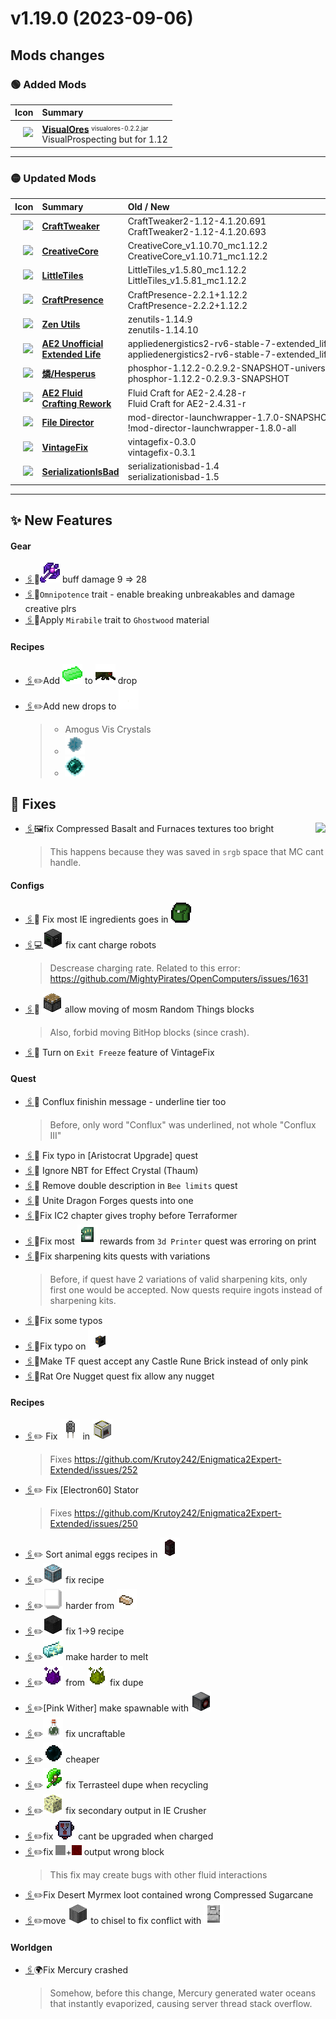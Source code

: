 # v1.19.0 (2023-09-06)
## Mods changes
### 🟢 Added Mods

Icon | Summary
----:|:-------
<img src="https://media.forgecdn.net/avatars/thumbnails/856/836/30/30/638260772226865253.png"            > |                             [**VisualOres**](https://www.curseforge.com/minecraft/mc-mods/visualores)                   <sup><sub>visualores-0.2.2.jar                             </sub></sup><br>VisualProspecting but for 1.12
-----------

### 🟡 Updated Mods

Icon | Summary | Old / New
----:|:--------|:---------
<img src="https://media.forgecdn.net/avatars/thumbnails/142/108/30/30/636546700830987709.png"            > |                           [**CraftTweaker**](https://www.curseforge.com/minecraft/mc-mods/crafttweaker)                | <nobr>CraftTweaker2-1.12-4.1.20.691</nobr><br><nobr>CraftTweaker2-1.12-4.1.20.693</nobr>
<img src="https://media.forgecdn.net/avatars/thumbnails/86/225/30/30/636207446427836220.png"             > |                           [**CreativeCore**](https://www.curseforge.com/minecraft/mc-mods/creativecore)                | <nobr>CreativeCore_v1.10.70_mc1.12.2</nobr><br><nobr>CreativeCore_v1.10.71_mc1.12.2</nobr>
<img src="https://media.forgecdn.net/avatars/thumbnails/86/235/30/30/636207507685344289.png"             > |                            [**LittleTiles**](https://www.curseforge.com/minecraft/mc-mods/littletiles)                 | <nobr>LittleTiles_v1.5.80_mc1.12.2</nobr><br><nobr>LittleTiles_v1.5.81_mc1.12.2</nobr>
<img src="https://media.forgecdn.net/avatars/thumbnails/159/374/30/30/636658415780463602.png"            > |                          [**CraftPresence**](https://www.curseforge.com/minecraft/mc-mods/craftpresence)               | <nobr>CraftPresence-2.2.1+1.12.2</nobr><br><nobr>CraftPresence-2.2.2+1.12.2</nobr>
<img src="https://media.forgecdn.net/avatars/thumbnails/292/428/30/30/637325593905195388.png"            > |                              [**Zen Utils**](https://www.curseforge.com/minecraft/mc-mods/zenutil)                     | <nobr>zenutils-1.14.9</nobr><br><nobr>zenutils-1.14.10</nobr>
<img src="https://media.forgecdn.net/avatars/thumbnails/483/123/30/30/637782695232246251.png"            > |           [**AE2 Unofficial Extended Life**](https://www.curseforge.com/minecraft/mc-mods/ae2-extended-life)           | <nobr>appliedenergistics2-rv6-stable-7-extended_life-v0.55.21</nobr><br><nobr>appliedenergistics2-rv6-stable-7-extended_life-v0.55.22</nobr>
<img src="https://media.forgecdn.net/avatars/thumbnails/548/971/30/30/637885445429300474.png"            > |                             [**燐/Hesperus**](https://www.curseforge.com/minecraft/mc-mods/hesperus)                    | <nobr>phosphor-1.12.2-0.2.9.2-SNAPSHOT-universal</nobr><br><nobr>phosphor-1.12.2-0.2.9.3-SNAPSHOT</nobr>
<img src="https://media.forgecdn.net/avatars/thumbnails/548/30/30/30/637882959576383371.png"             > |              [**AE2 Fluid Crafting Rework**](https://www.curseforge.com/minecraft/mc-mods/ae2-fluid-crafting-rework)   | <nobr>Fluid Craft for AE2-2.4.28-r</nobr><br><nobr>Fluid Craft for AE2-2.4.31-r</nobr>
<img src="https://media.forgecdn.net/avatars/thumbnails/799/137/30/30/638161375230095246.png"            > |                          [**File Director**](https://www.curseforge.com/minecraft/mc-mods/filedirector)                | <nobr>mod-director-launchwrapper-1.7.0-SNAPSHOT-all</nobr><br><nobr>!mod-director-launchwrapper-1.8.0-all</nobr>
<img src="https://media.forgecdn.net/avatars/thumbnails/828/846/30/30/638216794274587308.png"            > |                             [**VintageFix**](https://www.curseforge.com/minecraft/mc-mods/vintagefix)                  | <nobr>vintagefix-0.3.0</nobr><br><nobr>vintagefix-0.3.1</nobr>
<img src="https://media.forgecdn.net/avatars/thumbnails/858/79/30/30/638263153200073671.png"             > |                     [**SerializationIsBad**](https://www.curseforge.com/minecraft/mc-mods/serializationisbad)          | <nobr>serializationisbad-1.4</nobr><br><nobr>serializationisbad-1.5</nobr>
-----------

## ✨ New Features


#### Gear

* [🖇](https://github.com/Krutoy242/Enigmatica2Expert-Extended/commit/a95365bca21b83ad69996d1400d6fe5041737f2e)🔨![](https://github.com/Krutoy242/mc-icons/raw/master/i/thaumadditions/void_elemental_axe__0__35b9176f.png "Void Axe of the Stream") buff damage 9 => 28
* [🖇](https://github.com/Krutoy242/Enigmatica2Expert-Extended/commit/8f2abecd6d74c8081b3b1a3b711c211d128a3e43)🔨`Omnipotence` trait - enable breaking unbreakables and damage creative plrs
* [🖇](https://github.com/Krutoy242/Enigmatica2Expert-Extended/commit/ff38140b7c6f28806568a80b36dbff3f5bfd0dcc)🔨Apply `Mirabile` trait to `Ghostwood` material

#### Recipes

* [🖇](https://github.com/Krutoy242/Enigmatica2Expert-Extended/commit/05dcea8fa0a2cfa64d1df7854d31b0ce102f979d)✏️Add ![](https://github.com/Krutoy242/mc-icons/raw/master/i/plustic/osgloglasingot__0.png "Osgloglas Ingot") to ![](https://github.com/Krutoy242/mc-icons/raw/master/i/draconicevolution/mob_soul__0__428d9553.png "Carminite Broodling Soul") drop
* [🖇](https://github.com/Krutoy242/Enigmatica2Expert-Extended/commit/3196b9238fd5ba6e801767ca899db6a6200d81b6)✏️Add new drops to ![](https://github.com/Krutoy242/mc-icons/raw/master/i/draconicevolution/mob_soul__0__c227c270.png "Primordial Wisp Soul")
  > - Amogus Vis Crystals
  > - ![](https://github.com/Krutoy242/mc-icons/raw/master/i/randomthings/ingredient__2.png "Ectoplasm")
  > - ![](https://github.com/Krutoy242/mc-icons/raw/master/i/rftools/infused_enderpearl__0.png "Infused Enderpearl")

## 🐛 Fixes

* <img src="https://i.imgur.com/kdjcGgy.png" align=right> [🖇](https://github.com/Krutoy242/Enigmatica2Expert-Extended/commit/1d95d1d6ffd57af990d6bd44914cd2ab228e83a5)🖼️fix Compressed Basalt and Furnaces textures too bright
  > This happens because they was saved in `srgb` space that MC cant handle.

#### Configs

* [🖇](https://github.com/Krutoy242/Enigmatica2Expert-Extended/commit/daf7ad89e81eb2a994ff2b69b283227d97d28394)🐝 Fix most IE ingredients goes in ![](https://github.com/Krutoy242/mc-icons/raw/master/i/forestry/forester_bag__0.png "Foresting Backpack")
* [🖇](https://github.com/Krutoy242/Enigmatica2Expert-Extended/commit/572f1c929acc2d8bc2828e34ae2ce873d6ee2d4c)💻![](https://github.com/Krutoy242/mc-icons/raw/master/i/opencomputers/charger__0.png "Charger") fix cant charge robots
  > Descrease charging rate. Related to this error: https://github.com/MightyPirates/OpenComputers/issues/1631
* [🖇](https://github.com/Krutoy242/Enigmatica2Expert-Extended/commit/6c8b972db7faeae9204d8e32c8da68410d1172a6)🧩 ![](https://github.com/Krutoy242/mc-icons/raw/master/i/minecraft/piston__0__c44316ae.png "Piston") allow moving of mosm Random Things blocks
  > Also, forbid moving BitHop blocks (since crash).
* [🖇](https://github.com/Krutoy242/Enigmatica2Expert-Extended/commit/2fe0ffab820d82b5ad6f7a446be09071834bfc1c)🧩 Turn on `Exit Freeze` feature of VintageFix

#### Quest

* [🖇](https://github.com/Krutoy242/Enigmatica2Expert-Extended/commit/df59cfa3b033fe797bba948a8f53c5f1d4ab029c)📖 Conflux finishin message - underline tier too
  > Before, only word "Conflux" was underlined, not whole "Conflux III"
* [🖇](https://github.com/Krutoy242/Enigmatica2Expert-Extended/commit/7b66d0c58ea74cd7be709332a98148230630a48c)📖 Fix typo in [Aristocrat Upgrade] quest
* [🖇](https://github.com/Krutoy242/Enigmatica2Expert-Extended/commit/5d8e64f86fb0e924ab438ee60e54f6879528f404)📖 Ignore NBT for Effect Crystal (Thaum)
* [🖇](https://github.com/Krutoy242/Enigmatica2Expert-Extended/commit/17930262f1b0f40ba6d2ea5a672cceb59e8dd210)📖 Remove double description in `Bee limits` quest
* [🖇](https://github.com/Krutoy242/Enigmatica2Expert-Extended/commit/4247aa47fadad269839914dc6998935a0ec220a7)📖 Unite Dragon Forges quests into one
* [🖇](https://github.com/Krutoy242/Enigmatica2Expert-Extended/commit/520893ae1edb5554f87f56c32417311a408fbf0a)📖Fix IC2 chapter gives trophy before Terraformer
* [🖇](https://github.com/Krutoy242/Enigmatica2Expert-Extended/commit/1c683b42aa89dc9c64f9724c16592bc02b86f207)📖Fix most ![](https://github.com/Krutoy242/mc-icons/raw/master/i/opencomputers/storage__0.png "EEPROM") rewards from `3d Printer` quest was erroring on print
* [🖇](https://github.com/Krutoy242/Enigmatica2Expert-Extended/commit/d9572b73609fed2dd1c5626c4746c52472284e4a)📖Fix sharpening kits quests with variations
  > Before, if quest have 2 variations of valid sharpening kits, only first one would be accepted.
  > Now quests require ingots instead of sharpening kits.
* [🖇](https://github.com/Krutoy242/Enigmatica2Expert-Extended/commit/db7be1bfcb592b1dfe285576488a82c8557cf074)📖Fix some typos
* [🖇](https://github.com/Krutoy242/Enigmatica2Expert-Extended/commit/29e77b6a39c711fc75d15e895be5710b4aaab428)📖Fix typo on ![](https://github.com/Krutoy242/mc-icons/raw/master/i/thaumcraft/smelter_vent__0.png "Auxiliary Venting Port")
* [🖇](https://github.com/Krutoy242/Enigmatica2Expert-Extended/commit/4a0167375656c332a2095b743c4b0ba27408821d)📖Make TF quest accept any Castle Rune Brick instead of only pink
* [🖇](https://github.com/Krutoy242/Enigmatica2Expert-Extended/commit/e0d5a9aa0ca6621e32736db5c6f054acc080f222)📖Rat Ore Nugget quest fix allow any nugget

#### Recipes

* [🖇](https://github.com/Krutoy242/Enigmatica2Expert-Extended/commit/6b5635fe61b1132a5a2152029eb323c39b3d0e78)✏️ Fix ![](https://github.com/Krutoy242/mc-icons/raw/master/i/enderio/item_basic_capacitor__0.png "Basic Capacitor") in ![](https://github.com/Krutoy242/mc-icons/raw/master/i/advancedrocketry/precisionassemblingmachine__0.png "Precision Assembler")
  > Fixes https://github.com/Krutoy242/Enigmatica2Expert-Extended/issues/252
* [🖇](https://github.com/Krutoy242/Enigmatica2Expert-Extended/commit/cedb389abed8b5f4094efc0d3e59954a43b14703)✏️ Fix [Electron60] Stator
  > Fixes https://github.com/Krutoy242/Enigmatica2Expert-Extended/issues/250
* [🖇](https://github.com/Krutoy242/Enigmatica2Expert-Extended/commit/47e458dd6482747746932ffc178910e70f29b721)✏️ Sort animal eggs recipes in ![](https://github.com/Krutoy242/mc-icons/raw/master/i/rustic/condenser_advanced__0.png "Advanced Alchemic Condenser")
* [🖇](https://github.com/Krutoy242/Enigmatica2Expert-Extended/commit/ec52a78a88f30c1e36d182624b94930ad740207b)✏️![](https://github.com/Krutoy242/mc-icons/raw/master/i/nuclearcraft/turbine_dynamo_coil_antitritiumconverter__0.png "Anti-Tritium Redstone Field Converter") fix recipe
* [🖇](https://github.com/Krutoy242/Enigmatica2Expert-Extended/commit/21caa39f1bb33f54bd580e04baf18d6ecf00f9bd)✏️![](https://github.com/Krutoy242/mc-icons/raw/master/i/forestry/carton__0.png "Carton") harder from ![](https://github.com/Krutoy242/mc-icons/raw/master/i/thermalfoundation/material__801.png "Compressed Sawdust")
* [🖇](https://github.com/Krutoy242/Enigmatica2Expert-Extended/commit/88530dbf677559de2c2e5d0ebad9c4afafb36432)✏️![](https://github.com/Krutoy242/mc-icons/raw/master/i/contenttweaker/compressed_basalt__0.png "Compressed Basalt") fix 1->9 recipe
* [🖇](https://github.com/Krutoy242/Enigmatica2Expert-Extended/commit/5a0c06c8d407333bf29b55b8959fbd6685a11dbf)✏️![](https://github.com/Krutoy242/mc-icons/raw/master/i/avaritia/resource__1.png "Crystal Matrix Ingot") make harder to melt
* [🖇](https://github.com/Krutoy242/Enigmatica2Expert-Extended/commit/eafe8b0bace11a2561accce71fe4caca3f3576d7)✏️![](https://github.com/Krutoy242/mc-icons/raw/master/i/mysticalagradditions/insanium__0.png "Insanium Essence") from ![](https://github.com/Krutoy242/mc-icons/raw/master/i/mysticalagriculture/crafting__0.png "Inferium Essence") fix dupe
* [🖇](https://github.com/Krutoy242/Enigmatica2Expert-Extended/commit/9a993c848a07eec3323ba8c750ce197c3175c125)✏️[Pink Wither] make spawnable with ![](https://github.com/Krutoy242/mc-icons/raw/master/i/rftools/spawner__0.png "Spawner")
* [🖇](https://github.com/Krutoy242/Enigmatica2Expert-Extended/commit/be3e94e51f0f41b682ae5dcacca241e5da82bd60)✏️![](https://github.com/Krutoy242/mc-icons/raw/master/i/minecraft/potion__0__2750bebf.png "Potion of Starvation") fix uncraftable
* [🖇](https://github.com/Krutoy242/Enigmatica2Expert-Extended/commit/9d61a9d7f0ea80ba662b1f0734c6dc3a442ca3b0)✏️![](https://github.com/Krutoy242/mc-icons/raw/master/i/randomthings/stableenderpearl__0.png "Stable Ender Pearl") cheaper
* [🖇](https://github.com/Krutoy242/Enigmatica2Expert-Extended/commit/3f2767ea162e231fdca8d46ab86b8834e441a868)✏️![](https://github.com/Krutoy242/mc-icons/raw/master/i/botania/terraaxe__0.png "Terra Truncator") fix Terrasteel dupe when recycling
* [🖇](https://github.com/Krutoy242/Enigmatica2Expert-Extended/commit/9f9844316df846dae7790143df40453c57c4ad78)✏️![](https://github.com/Krutoy242/mc-icons/raw/master/i/endreborn/block_wolframium_ore__0.png "Tungsten Ore") fix secondary output in IE Crusher
* [🖇](https://github.com/Krutoy242/Enigmatica2Expert-Extended/commit/64de66cbceafae8983b8c1fb71687181a228ed7c)✏️fix ![](https://github.com/Krutoy242/mc-icons/raw/master/i/thermalexpansion/capacitor__0.png "Flux Capacitor (Basic)") cant be upgraded when charged
* [🖇](https://github.com/Krutoy242/Enigmatica2Expert-Extended/commit/a00d0b50542be3925250e2040c2b78ce0a37eaf8)✏️fix ![](https://github.com/Krutoy242/mc-icons/raw/master/i/fluid/hot_mercury.png "Hot Mercury")+![](https://github.com/Krutoy242/mc-icons/raw/master/i/fluid/lifeessence.png "Life Essence") output wrong block
  > This fix may create bugs with other fluid interactions
* [🖇](https://github.com/Krutoy242/Enigmatica2Expert-Extended/commit/275fff71b438be8758a5414edf7e29d3e73f7410)✏️Fix Desert Myrmex loot contained wrong Compressed Sugarcane
* [🖇](https://github.com/Krutoy242/Enigmatica2Expert-Extended/commit/497821d44b0a20f228ac701b4dfe723a833124d0)✏️move ![](https://github.com/Krutoy242/mc-icons/raw/master/i/rustic/stone_pillar__0.png "Stone Pillar") to chisel to fix conflict with ![](https://github.com/Krutoy242/mc-icons/raw/master/i/mia/door_stone__0.png "Stone Door")

#### Worldgen

* [🖇](https://github.com/Krutoy242/Enigmatica2Expert-Extended/commit/40604db6f90b9b26f8b59df0ab63514b80750ee4)🌍Fix Mercury crashed
  > Somehow, before this change, Mercury generated water oceans that instantly evaporized, causing server thread stack overflow.



